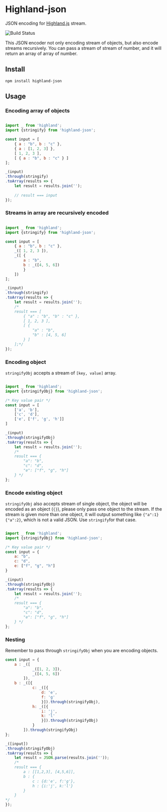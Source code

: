 # Highland-json
JSON encoding for [Highland.js](http://highlandjs.org) stream.

![Build Status](https://travis-ci.org/b123400/highland-json.svg?branch=master)

This JSON encoder not only encoding stream of objects, but also encode streams recursively. You can pass a stream of stream of number, and it will return an array of array of number.

## Install

```
npm install highland-json
```

## Usage


### Encoding array of objects

```javascript

import _ from 'highland';
import {stringify} from 'highland-json';

const input = [
	{ a : "b", b : "c" },
	{ a : [1, 2, 3] },
	[ 1, 2, 3 ],
	[ { a : "b", b : "c" } ]
];

_(input)
.through(stringify)
.toArray(results => {
	let result = results.join('');
	
	// result === input
});
```

### Streams in array are recursively encoded


```javascript

import _ from 'highland';
import {stringify} from 'highland-json';

const input = [
	{ a : "b", b : "c" },
	_([ 1, 2, 3 ]),
	_([ {
		a : "b",
		b : _([4, 5, 6])
		}
	])
];

_(input)
.through(stringify)
.toArray(results => {
	let result = results.join('');
	/*
	result === [
		{ "a" : "b", "b" : "c" },
		[ 1, 2, 3 ],
		[ {
			"a" : "b",
			"b" : [4, 5, 6]
		} ]
	];*/
});
```
	
### Encoding object

`stringifyObj` accepts a stream of `[key, value]` array.

```javascript

import _ from 'highland';
import {stringifyObj} from 'highland-json';

/* Key value pair */
const input = [
	['a', 'b'],
	['c', 'd'],
	['e', ['f', 'g', 'h']]
]

_(input)
.through(stringifyObj)
.toArray(results => {
	let result = results.join('');
	/*
	result === {
		"a": "b",
		"c": "d",
		"e": ["f", "g", "h"]
	} */
};
```

### Encode existing object

`stringifyObj` also accepts stream of single object, the object will be encoded as an object (`{}`), please only pass one object to the stream. If the stream is given more than one object, it will output something like `{"a":1}{"a":2}`, which is not a valid JSON. Use `stringify`for that case.

```javascript

import _ from 'highland';
import {stringifyObj} from 'highland-json';

/* Key value pair */
const input = {
	a: "b",
	c: "d",
	e: ["f", "g", "h"]
}

_(input)
.through(stringifyObj)
.toArray(results => {
	let result = results.join('');
	/*
	result === {
		"a": "b",
		"c": "d",
		"e": ["f", "g", "h"]
	} */
};
```

### Nesting

Remember to pass through `stringifyObj` when you are encoding objects.

```javascript
const input = {
	a : _([
			_([1, 2, 3]),
			_([4, 5, 6])
		]),
	b : _([{
			c: _([{
				d: 'e',
				f: 'g'
				}]).through(stringifyObj),
			h: _([{
				i: 'j',
				k: 'l'
				}]).through(stringifyObj)
			}
		]).through(stringifyObj)
};

_([input])
.through(stringifyObj)
.toArray(results => {
	let result = JSON.parse(results.join(''));
	/*
	result === {
		a : [[1,2,3], [4,5,6]],
		b : {
			c : {d:'e', f:'g'},
			h : {i:'j', k:'l'}
		}
	}
*/
});
```